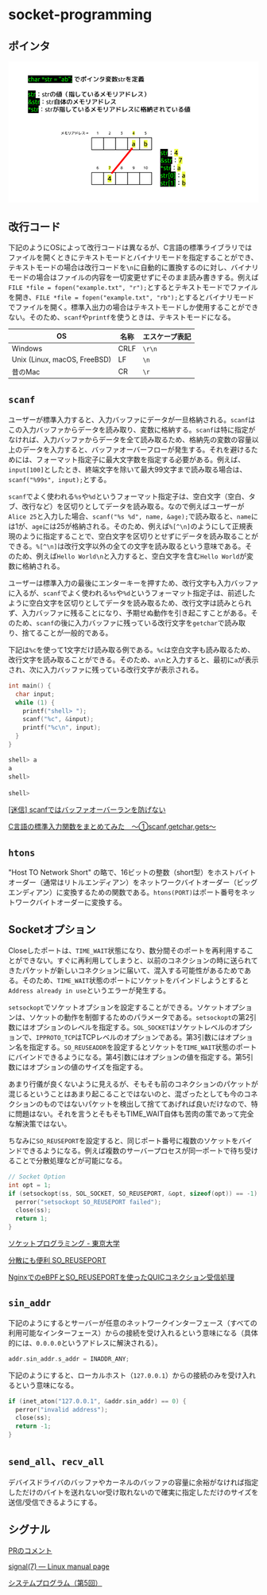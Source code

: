 # socket-programming

## ポインタ

![ポインタ](images/pointer.png)

## 改行コード

下記のようにOSによって改行コードは異なるが、C言語の標準ライブラリではファイルを開くときにテキストモードとバイナリモードを指定することができ、テキストモードの場合は改行コードを`\n`に自動的に置換するのに対し、バイナリモードの場合はファイルの内容を一切変更せずにそのまま読み書きする。例えば`FILE *file = fopen("example.txt", "r");`とするとテキストモードでファイルを開き、`FILE *file = fopen("example.txt", "rb");`とするとバイナリモードでファイルを開く。標準入出力の場合はテキストモードしか使用することができない。そのため、`scanf`や`printf`を使うときは、テキストモードになる。

| OS | 名称 | エスケープ表記 |
| --- | --- | --- |
| Windows | CRLF | `\r\n` |
| Unix (Linux, macOS, FreeBSD) | LF | `\n` |
| 昔のMac | CR | `\r` |

## `scanf`

ユーザーが標準入力すると、入力バッファにデータが一旦格納される。`scanf`はこの入力バッファからデータを読み取り、変数に格納する。`scanf`は特に指定がなければ、入力バッファからデータを全て読み取るため、格納先の変数の容量以上のデータを入力すると、バッファオーバーフローが発生する。それを避けるためには、フォーマット指定子に最大文字数を指定する必要がある。例えば、`input[100]`としたとき、終端文字を除いて最大99文字まで読み取る場合は、`scanf("%99s", input);`とする。

`scanf`でよく使われる`%s`や`%d`というフォーマット指定子は、空白文字（空白、タブ、改行など）を区切りとしてデータを読み取る。なので例えばユーザーが`Alice 25`と入力した場合、`scanf("%s %d", name, &age);`で読み取ると、`name`には1が、`age`には25が格納される。そのため、例えば`%[^\n]`のようにして正規表現のように指定することで、空白文字を区切りとせずにデータを読み取ることができる。`%[^\n]`は改行文字以外の全ての文字を読み取るという意味である。そのため、例えば`Hello World\n`と入力すると、空白文字を含む`Hello World`が変数に格納される。

ユーザーは標準入力の最後にエンターキーを押すため、改行文字も入力バッファに入るが、`scanf`でよく使われる`%s`や`%d`というフォーマット指定子は、前述したように空白文字を区切りとしてデータを読み取るため、改行文字は読みとられず、入力バッファに残ることになり、予期せぬ動作を引き起こすことがある。そのため、`scanf`の後に入力バッファに残っている改行文字を`getchar`で読み取り、捨てることが一般的である。

下記は`%c`を使って1文字だけ読み取る例である。`%c`は空白文字も読み取るため、改行文字を読み取ることができる。そのため、`a\n`と入力すると、最初に`a`が表示され、次に入力バッファに残っている改行文字が表示される。

```c
int main() {
  char input;
  while (1) {
    printf("shell> ");
    scanf("%c", &input);
    printf("%c\n", input);
  }
}
```

```sh
shell> a
a
shell> 

shell> 
```

[[迷信] scanfではバッファオーバーランを防げない](https://www.kijineko.co.jp/迷信-scanfではバッファオーバーランを防げない/)

[C言語の標準入力関数をまとめてみた　～①scanf,getchar,gets～](https://ameblo.jp/koshi-8-ginchaku/entry-12252499746.html)

## `htons`

"Host TO Network Short" の略で、16ビットの整数（short型）をホストバイトオーダー（通常はリトルエンディアン）をネットワークバイトオーダー（ビッグエンディアン）に変換するための関数である。`htons(PORT)`はポート番号をネットワークバイトオーダーに変換する。

## Socketオプション

Closeしたポートは、`TIME_WAIT`状態になり、数分間そのポートを再利用することができない。すぐに再利用してしまうと、以前のコネクションの時に送られてきたパケットが新しいコネクションに届いて、混入する可能性があるためである。そのため、`TIME_WAIT`状態のポートにソケットをバインドしようとすると`Address already in use`というエラーが発生する。

`setsockopt`でソケットオプションを設定することができる。ソケットオプションは、ソケットの動作を制御するためのパラメータである。`setsockopt`の第2引数にはオプションのレベルを指定する。`SOL_SOCKET`はソケットレベルのオプションで、`IPPROTO_TCP`はTCPレベルのオプションである。第3引数にはオプション名を指定する。`SO_REUSEADDR`を設定するとソケットを`TIME_WAIT`状態のポートにバインドできるようになる。第4引数にはオプションの値を指定する。第5引数にはオプションの値のサイズを指定する。

あまり行儀が良くないように見えるが、そもそも前のコネクションのパケットが混じるということはあまり起こることではないのと、混ざったとしても今のコネクションのものではないパケットを検出して捨ててあげれば良いだけなので、特に問題はない。それを言うとそもそもTIME_WAIT自体も苦肉の策であって完全な解決策ではない。

ちなみに`SO_REUSEPORT`を設定すると、同じポート番号に複数のソケットをバインドできるようになる。例えば複数のサーバープロセスが同一ポートで待ち受けることで分散処理などが可能になる。

```c
// Socket Option
int opt = 1;
if (setsockopt(ss, SOL_SOCKET, SO_REUSEPORT, &opt, sizeof(opt)) == -1) {
  perror("setsockopt SO_REUSEPORT failed");
  close(ss);
  return 1;
}
```

[ソケットプログラミング - 東京大学](https://i1i2i3.eidos.ic.i.u-tokyo.ac.jp/slides/socket.pdf)

[分散にも便利 SO_REUSEPORT](https://chienomi.org/articles/linux/202212-reuseport.htmls)

[NginxでのeBPFとSO_REUSEPORTを使ったQUICコネクション受信処理](https://medium.com/nttlabs/nginx-quic-ebpf-soreuseport-127c62112a8d)

## `sin_addr`

下記のようにするとサーバーが任意のネットワークインターフェース（すべての利用可能なインターフェース）からの接続を受け入れるという意味になる（具体的には、`0.0.0.0`というアドレスに解決される）。

```c
addr.sin_addr.s_addr = INADDR_ANY;
```

下記のようにすると、ローカルホスト（`127.0.0.1`）からの接続のみを受け入れるという意味になる。

```c
if (inet_aton("127.0.0.1", &addr.sin_addr) == 0) {
  perror("invalid address");
  close(ss);
  return -1;
}
```

## `send_all`、`recv_all`

デバイスドライバのバッファやカーネルのバッファの容量に余裕がなければ指定しただけのバイトを送れないor受け取れないので確実に指定しただけのサイズを送信/受信できるようにする。

## シグナル

[PRのコメント](https://github.com/rihib/socket-programming/pull/1#issuecomment-2393623701)

[signal(7) — Linux manual page](https://man7.org/linux/man-pages/man7/signal.7.html)

[システムプログラム（第5回）](https://www.coins.tsukuba.ac.jp/~syspro/2022/lecture5/index.html)
